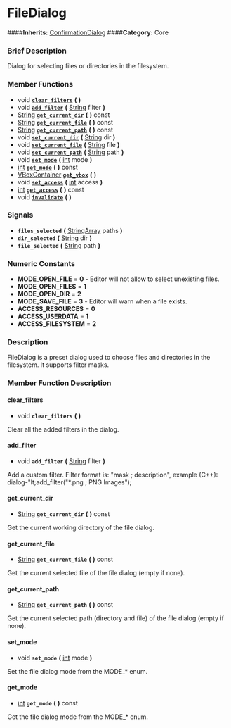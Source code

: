 #  FileDialog  
####**Inherits:** [ConfirmationDialog](class_confirmationdialog)
####**Category:** Core

###  Brief Description  
Dialog for selecting files or directories in the filesystem.

###  Member Functions 
  * void  **[`clear_filters`](#clear_filters)**  **(** **)**
  * void  **[`add_filter`](#add_filter)**  **(** [String](class_string) filter  **)**
  * [String](class_string)  **[`get_current_dir`](#get_current_dir)**  **(** **)** const
  * [String](class_string)  **[`get_current_file`](#get_current_file)**  **(** **)** const
  * [String](class_string)  **[`get_current_path`](#get_current_path)**  **(** **)** const
  * void  **[`set_current_dir`](#set_current_dir)**  **(** [String](class_string) dir  **)**
  * void  **[`set_current_file`](#set_current_file)**  **(** [String](class_string) file  **)**
  * void  **[`set_current_path`](#set_current_path)**  **(** [String](class_string) path  **)**
  * void  **[`set_mode`](#set_mode)**  **(** [int](class_int) mode  **)**
  * [int](class_int)  **[`get_mode`](#get_mode)**  **(** **)** const
  * [VBoxContainer](class_vboxcontainer)  **[`get_vbox`](#get_vbox)**  **(** **)**
  * void  **[`set_access`](#set_access)**  **(** [int](class_int) access  **)**
  * [int](class_int)  **[`get_access`](#get_access)**  **(** **)** const
  * void  **[`invalidate`](#invalidate)**  **(** **)**

###  Signals  
  *  **`files_selected`**  **(** [StringArray](class_stringarray) paths  **)**
  *  **`dir_selected`**  **(** [String](class_string) dir  **)**
  *  **`file_selected`**  **(** [String](class_string) path  **)**

###  Numeric Constants  
  * **MODE_OPEN_FILE** = **0** - Editor will not allow to select unexisting files.
  * **MODE_OPEN_FILES** = **1**
  * **MODE_OPEN_DIR** = **2**
  * **MODE_SAVE_FILE** = **3** - Editor will warn when a file exists.
  * **ACCESS_RESOURCES** = **0**
  * **ACCESS_USERDATA** = **1**
  * **ACCESS_FILESYSTEM** = **2**

###  Description  
FileDialog is a preset dialog used to choose files and directories in the filesystem. It supports filter masks.

###  Member Function Description  

#### <a name="clear_filters">clear_filters</a>
  * void  **`clear_filters`**  **(** **)**

Clear all the added filters in the dialog.

#### <a name="add_filter">add_filter</a>
  * void  **`add_filter`**  **(** [String](class_string) filter  **)**

Add a custom filter. Filter format is: "mask ; description", example (C++): dialog-"lt;add_filter("*.png ; PNG Images");

#### <a name="get_current_dir">get_current_dir</a>
  * [String](class_string)  **`get_current_dir`**  **(** **)** const

Get the current working directory of the file dialog.

#### <a name="get_current_file">get_current_file</a>
  * [String](class_string)  **`get_current_file`**  **(** **)** const

Get the current selected file of the file dialog (empty if none).

#### <a name="get_current_path">get_current_path</a>
  * [String](class_string)  **`get_current_path`**  **(** **)** const

Get the current selected path (directory and file) of the file dialog (empty if none).

#### <a name="set_mode">set_mode</a>
  * void  **`set_mode`**  **(** [int](class_int) mode  **)**

Set the file dialog mode from the MODE_* enum.

#### <a name="get_mode">get_mode</a>
  * [int](class_int)  **`get_mode`**  **(** **)** const

Get the file dialog mode from the MODE_* enum.
